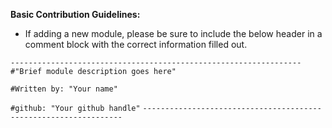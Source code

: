 **Basic Contribution Guidelines:**

- If adding a new module, please be sure to include the below header in a comment block with the correct information filled out.

`-----------------------------------------------------------------`\
`#"Brief module description goes here"`

`#Written by: "Your name"`

`#github: "Your github handle"`
`-----------------------------------------------------------------`

